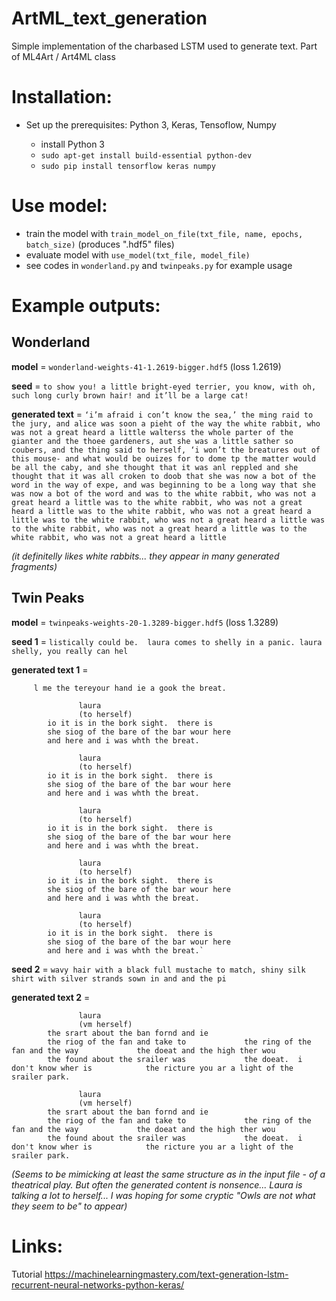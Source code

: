 # ArtML_text_generation
Simple implementation of the charbased LSTM used to generate text. Part of ML4Art / Art4ML class

# Installation:

- Set up the prerequisites: Python 3, Keras, Tensoflow, Numpy

  * install Python 3
  * `sudo apt-get install build-essential python-dev`
  * `sudo pip install tensorflow keras numpy`
 
# Use model:

  * train the model with `train_model_on_file(txt_file, name, epochs, batch_size)` (produces ".hdf5" files)
  * evaluate model with `use_model(txt_file, model_file)`
  * see codes in `wonderland.py` and `twinpeaks.py` for example usage
  
# Example outputs:

## Wonderland

 **model** = `wonderland-weights-41-1.2619-bigger.hdf5` (loss 1.2619)
 
 **seed** = `to show you! a little bright-eyed terrier, you know, with oh, such long curly brown hair! and it’ll be a large cat!`

 **generated text** = `‘i’m afraid i con’t know the sea,’ the ming raid to the jury, and alice was soon a pieht of the way the white rabbit, who was not a great heard a little walterss the whole parter of the gianter and the thoee gardeners, aut she was a little sather so coubers, and the thing said to herself, ‘i won’t the breatures out of this mouse- and what would be ouizes for to dome tp the matter would be all the caby, and she thought that it was anl reppled and she thought that it was all croken to doob that she was now a bot of the word in the way of expe, and was beginning to be a long way that she was now a bot of the word and was to the white rabbit, who was not a great heard a little was to the white rabbit, who was not a great heard a little was to the white rabbit, who was not a great heard a little was to the white rabbit, who was not a great heard a little was to the white rabbit, who was not a great heard a little was to the white rabbit, who was not a great heard a little`

_(it definitelly likes white rabbits... they appear in many generated fragments)_

## Twin Peaks

 **model** = `twinpeaks-weights-20-1.3289-bigger.hdf5` (loss 1.3289)
 
 **seed 1** = `listically could be.  laura comes to shelly in a panic. laura shelly, you really can hel`

 **generated text 1** =
  
   
         l me the tereyour hand ie a gook the breat.    
   
				   laura
			       (to herself)
			io it is in the bork sight.  there is
			she siog of the bare of the bar wour here
			and here and i was whth the breat.

				   laura
			       (to herself)
			io it is in the bork sight.  there is
			she siog of the bare of the bar wour here
			and here and i was whth the breat.

				   laura
			       (to herself)
			io it is in the bork sight.  there is
			she siog of the bare of the bar wour here
			and here and i was whth the breat.

				   laura
			       (to herself)
			io it is in the bork sight.  there is
			she siog of the bare of the bar wour here
			and here and i was whth the breat.

				   laura
			       (to herself)
			io it is in the bork sight.  there is
			she siog of the bare of the bar wour here
			and here and i was whth the breat.`

 **seed 2** = `wavy hair with a black full mustache to match, shiny silk shirt with silver strands sown in and and the pi`

 **generated text 2** = 
 
				   laura
			       (vm herself)
			the srart about the ban fornd and ie
			the riog of the fan and take to 			the ring of the fan and the way 			the doeat and the high ther wou
			the found about the srailer was 			the doeat.  i don't know wher is 			the ricture you ar a light of the 			srailer park.

				   laura
			       (vm herself)
			the srart about the ban fornd and ie
			the riog of the fan and take to 			the ring of the fan and the way 			the doeat and the high ther wou
			the found about the srailer was 			the doeat.  i don't know wher is 			the ricture you ar a light of the 			srailer park.

_(Seems to be mimicking at least the same structure as in the input file - of a theatrical play. But often the generated content is nonsence... Laura is talking a lot to herself... I was hoping for some cryptic "Owls are not what they seem to be" to appear)_

# Links:
Tutorial https://machinelearningmastery.com/text-generation-lstm-recurrent-neural-networks-python-keras/
